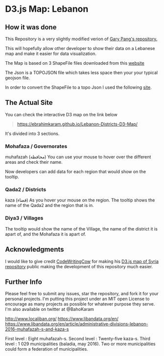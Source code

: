 # D3.js Map: Lebanon

## How it was done
This Repository is a very slightly modified verion of [Gary Pang's repository.](https://github.com/CodeWritingCow/d3-js-maps-syria-districts)


This will hopefully allow other developer to show their data on a Lebanese map and make it easier for data visualization.

The Map is based on 3 ShapeFile files downloaded from this [website](https://gadm.org/download_country_v3.html)

The Json is a TOPOJSON file which takes less space then your your typical geojson file.

In order to convert the ShapeFile to a topo Json I used the following [site](http://mapshaper.org/).

## The Actual Site

You can check the interactive D3 map on the link below
>https://ebrahimkaram.github.io/Lebanon-Districts-D3-Map/

It's divided into 3 sections.
### Mohafaza / Governorates
 muhafazah (محافظة)
You can use your mouse to hover over the different areas and check their name.

Now developers can add data for each region that would show on the tooltip.

### Qada2 / Districts
kaza (قضاء)
As you hover your mouse on the region. The tooltip shows the name of the Qada2 and the region that is in.

### Diya3 / Villages

The tooltip would show the name of the Village, the name of the district it is apart of, and the Mohafaza it is apart of.


## Acknowledgments
I would like to give credit [CodeWritingCow](https://github.com/CodeWritingCow) for making his [D3.js map of Syria repository](https://github.com/CodeWritingCow/d3-js-maps-syria-districts) public making the development of this repository much easier.

## Further Info

Please feel free to submit any issues, star the repository, and fork it for your personal projects. I'm putting this project under an MIT open License to encourage as many projects as possible for whatever purpose they serve. I'm also available on twitter at @BahoKaram


http://www.localiban.org/
https://www.libandata.org/en/
https://www.libandata.org/en/article/administrative-divisions-lebanon-2016-muhafazah-s-and-kaza-s

First level : Eight muhafazah-s.
Second level : Twenty-five kaza-s.
Third level : 1 029 municipalities (baladia, may 2016). Two or more municipalities could form a federation of municipalities.
